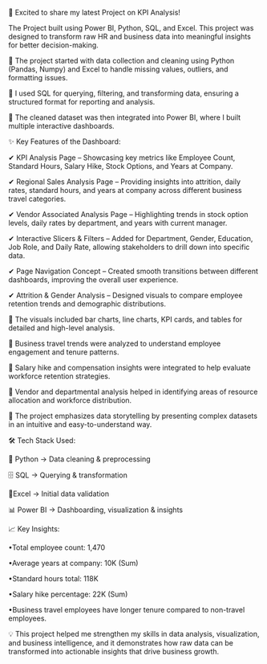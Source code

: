 🚀 Excited to share my latest Project on KPI Analysis!

The Project built using Power BI, Python, SQL, and Excel. This project was designed to transform raw HR and business data into meaningful insights for better decision-making.

🔹 The project started with data collection and cleaning using Python (Pandas, Numpy) and Excel to handle missing values, outliers, and formatting issues.

🔹 I used SQL for querying, filtering, and transforming data, ensuring a structured format for reporting and analysis.

🔹 The cleaned dataset was then integrated into Power BI, where I built multiple interactive dashboards.

✨ Key Features of the Dashboard:

✔ KPI Analysis Page – Showcasing key metrics like Employee Count, Standard Hours, Salary Hike, Stock Options, and Years at Company.

✔ Regional Sales Analysis Page – Providing insights into attrition, daily rates, standard hours, and years at company across different business travel categories.

✔ Vendor Associated Analysis Page – Highlighting trends in stock option levels, daily rates by department, and years with current manager.

✔ Interactive Slicers & Filters – Added for Department, Gender, Education, Job Role, and Daily Rate, allowing stakeholders to drill down into specific data.

✔ Page Navigation Concept – Created smooth transitions between different dashboards, improving the overall user experience.

✔ Attrition & Gender Analysis – Designed visuals to compare employee retention trends and demographic distributions.

🔹 The visuals included bar charts, line charts, KPI cards, and tables for detailed and high-level analysis.

🔹 Business travel trends were analyzed to understand employee engagement and tenure patterns.

🔹 Salary hike and compensation insights were integrated to help evaluate workforce retention strategies.

🔹 Vendor and departmental analysis helped in identifying areas of resource allocation and workforce distribution.

🔹 The project emphasizes data storytelling by presenting complex datasets in an intuitive and easy-to-understand way.

🛠 Tech Stack Used:

🐍 Python → Data cleaning & preprocessing

🗄 SQL → Querying & transformation

📑Excel → Initial data validation

📊 Power BI → Dashboarding, visualization & insights

📈 Key Insights:

•Total employee count: 1,470

•Average years at company: 10K (Sum)

•Standard hours total: 118K

•Salary hike percentage: 22K (Sum)

•Business travel employees have longer tenure compared to non-travel employees.

💡 This project helped me strengthen my skills in data analysis, visualization, and business intelligence, and it demonstrates how raw data can be transformed into actionable insights that drive business growth.

